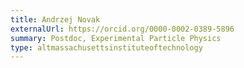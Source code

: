 ```yaml
---
title: Andrzej Novak
externalUrl: https://orcid.org/0000-0002-0389-5896
summary: Postdoc, Experimental Particle Physics
type: altmassachusettsinstituteoftechnology
---
```

